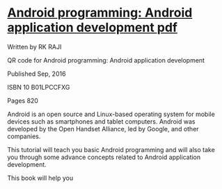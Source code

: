 # [Android programming: Android application development pdf](http://hitebook.net/books/android-programming-android-application-development)
Written by  RK RAJI

QR code for Android programming: Android application development

Published  Sep, 2016

ISBN 10  B01LPCCFXG

Pages  820

Android is an open source and Linux-based operating system for mobile devices such as smartphones and tablet computers. Android was developed by the Open Handset Alliance, led by Google, and other companies. 

This tutorial will teach you basic Android programming and will also take you through some advance concepts related to Android application development. 

This book will help you 
